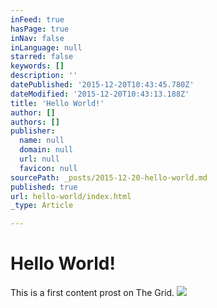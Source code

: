 ```yaml
---
inFeed: true
hasPage: true
inNav: false
inLanguage: null
starred: false
keywords: []
description: ''
datePublished: '2015-12-20T10:43:45.780Z'
dateModified: '2015-12-20T10:43:13.188Z'
title: 'Hello World!'
author: []
authors: []
publisher:
  name: null
  domain: null
  url: null
  favicon: null
sourcePath: _posts/2015-12-20-hello-world.md
published: true
url: hello-world/index.html
_type: Article

---
```

# Hello World!

This is a first content prost on The Grid.
![](https://the-grid-user-content.s3-us-west-2.amazonaws.com/a8c16301-1efb-4e7f-ace2-ff947a6e04d9.jpg)